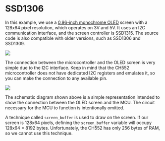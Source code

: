 # SSD1306

In this example, we use a [0.96-inch monochrome OLED](https://es.aliexpress.com/item/1005005941908229.html) screen with a 128x64 pixel resolution, which operates on 3V and 5V. It uses an I2C communication interface, and the screen controller is SSD1315. The source code is also compatible with older versions, such as SSD1306 and SSD1309.

![](https://github.com/nstrappazzonc/CH552/blob/main/assets/src/ssd1306/protoboard.jpeg)

The connection between the microcontroller and the OLED screen is very simple due to the I2C interface. Keep in mind that the CH552 microcontroller does not have dedicated I2C registers and emulates it, so you can make the connection to any available pin.

![](https://github.com/nstrappazzonc/CH552/blob/main/assets/src/ssd1306/schematic.png)

The schematic diagram shown above is a simple representation intended to show the connection between the OLED screen and the MCU. The circuit necessary for the MCU to function is intentionally omitted.

A technique called `screen_buffer` is used to draw on the screen. If our screen is 128x64 pixels, defining the `screen_buffer` variable will occupy 128x64 = 8192 bytes. Unfortunately, the CH552 has only 256 bytes of RAM, so we cannot use this technique.
